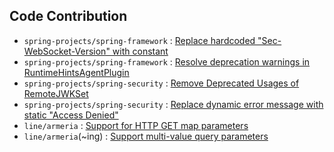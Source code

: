 ## Code Contribution
- `spring-projects/spring-framework` : [Replace hardcoded "Sec-WebSocket-Version" with constant](https://github.com/spring-projects/spring-framework/pull/34319)
- `spring-projects/spring-framework` : [Resolve deprecation warnings in RuntimeHintsAgentPlugin](https://github.com/spring-projects/spring-framework/pull/34390)
- `spring-projects/spring-security` : [Remove Deprecated Usages of RemoteJWKSet](https://github.com/spring-projects/spring-security/pull/16537)
- `spring-projects/spring-security` : [Replace dynamic error message with static "Access Denied"](https://github.com/spring-projects/spring-security/pull/16528)
- `line/armeria` : [Support for HTTP GET map parameters](https://github.com/line/armeria/pull/6072)
- `line/armeria`(~ing) : [Support multi-value query parameters](https://github.com/line/armeria/pull/6118)  




<!--
**kwondh5217/kwondh5217** is a ✨ _special_ ✨ repository because its `README.md` (this file) appears on your GitHub profile.

Here are some ideas to get you started:

- 🔭 I’m currently working on ...
- 🌱 I’m currently learning ...
- 👯 I’m looking to collaborate on ...
- 🤔 I’m looking for help with ...
- 💬 Ask me about ...
- 📫 How to reach me: ...
- 😄 Pronouns: ...
- ⚡ Fun fact: ...
-->
